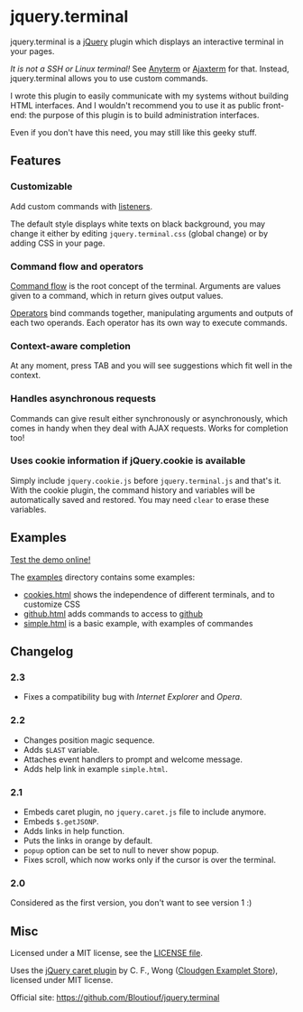 jquery.terminal
===============

jquery.terminal is a [jQuery](http://jquery.com/) plugin which displays an interactive terminal in your pages.

*It is not a SSH or Linux terminal!* See [Anyterm](http://anyterm.org/) or [Ajaxterm](https://github.com/antonylesuisse/qweb) for that. Instead, jquery.terminal allows you to use custom commands.

I wrote this plugin to easily communicate with my systems without building HTML interfaces. And I wouldn't recommend you to use it as public front-end: the purpose of this plugin is to build administration interfaces.

Even if you don't have this need, you may still like this geeky stuff.

Features
--------

### Customizable

Add custom commands with [listeners](https://github.com/Bloutiouf/jquery.terminal/wiki/Listeners).

The default style displays white texts on black background, you may change it either by editing `jquery.terminal.css` (global change) or by adding CSS in your page. 

### Command flow and operators

[Command flow](https://github.com/Bloutiouf/jquery.terminal/wiki/Command-flow) is the root concept of the terminal. Arguments are values given to a command, which in return gives output values.

[Operators](https://github.com/Bloutiouf/jquery.terminal/wiki/Operators) bind commands together, manipulating arguments and outputs of each two operands. Each operator has its own way to execute commands.

### Context-aware completion

At any moment, press TAB and you will see suggestions which fit well in the context.

### Handles asynchronous requests

Commands can give result either synchronously or asynchronously, which comes in handy when they deal with AJAX requests. Works for completion too!

### Uses cookie information if jQuery.cookie is available

Simply include `jquery.cookie.js` before `jquery.terminal.js` and that's it. With the cookie plugin, the command history and variables will be automatically saved and restored. You may need `clear` to erase these variables.

Examples
--------

[Test the demo online!](http://bloutiouf.github.com/jquery.terminal)

The [examples](https://github.com/Bloutiouf/jquery.terminal/blob/master/examples) directory contains some examples:

* [cookies.html](https://github.com/Bloutiouf/jquery.terminal/blob/master/examples/cookies.html) shows the independence of different terminals, and to customize CSS
* [github.html](https://github.com/Bloutiouf/jquery.terminal/blob/master/examples/github.html) adds commands to access to [github](https://github.com/)
* [simple.html](https://github.com/Bloutiouf/jquery.terminal/blob/master/examples/simple.html) is a basic example, with examples of commandes

Changelog
---------

### 2.3

* Fixes a compatibility bug with *Internet Explorer* and *Opera*.

### 2.2

* Changes position magic sequence.
* Adds `$LAST` variable.
* Attaches event handlers to prompt and welcome message.
* Adds help link in example `simple.html`.

### 2.1

* Embeds caret plugin, no `jquery.caret.js` file to include anymore.
* Embeds `$.getJSONP`.
* Adds links in help function.
* Puts the links in orange by default.
* `popup` option can be set to null to never show popup.
* Fixes scroll, which now works only if the cursor is over the terminal.

### 2.0

Considered as the first version, you don't want to see version 1 :)

Misc
----

Licensed under a MIT license, see the [LICENSE file](https://github.com/Bloutiouf/jquery.terminal/blob/master/LICENSE).

Uses the [jQuery caret plugin](http://code.google.com/p/jcaret/) by C. F., Wong ([Cloudgen Examplet Store](http://cloudgen.w0ng.hk)), licensed under MIT license.

Official site: https://github.com/Bloutiouf/jquery.terminal

